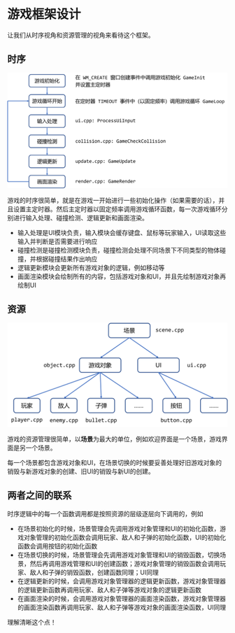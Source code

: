 # 游戏框架设计

让我们从时序视角和资源管理的视角来看待这个框架。

## 时序

![](images/timeline.png)

游戏的时序很简单，就是在游戏一开始进行一些初始化操作（如果需要的话），并且设置主定时器。然后主定时器以固定频率调用游戏循环函数，每一次游戏循环分别进行输入处理、碰撞检测、逻辑更新和画面渲染。

- 输入处理是UI模块负责，输入模块会缓存键盘、鼠标等玩家输入，UI读取这些输入并判断是否需要进行响应
- 碰撞检测是碰撞检测模块负责，碰撞检测会处理不同场景下不同类型的物体碰撞，并根据碰撞结果作出响应
- 逻辑更新模块会更新所有游戏对象的逻辑，例如移动等
- 画面渲染模块会绘制所有的内容，包括游戏对象和UI，并且先绘制游戏对象再绘制UI

## 资源

![](images/scene.png)

游戏的资源管理很简单，以**场景**为最大的单位，例如欢迎界面是一个场景，游戏界面是另一个场景。

每一个场景都包含游戏对象和UI，在场景切换的时候要妥善处理好旧游戏对象的销毁与新游戏对象的创建、旧UI的销毁与新UI的创建。

## 两者之间的联系

时序逻辑中的每一个函数调用都是按照资源的层级逐层向下调用的，例如

- 在场景初始化的时候，场景管理会先调用游戏对象管理和UI的初始化函数，游戏对象管理的初始化函数会调用玩家、敌人和子弹的初始化函数，UI的初始化函数会调用按钮的初始化函数
- 在场景切换的时候，场景管理会先调用游戏对象管理和UI的销毁函数，切换场景，然后再调用游戏管理和UI的创建函数；游戏对象管理的销毁函数会调用玩家、敌人和子弹的销毁函数，创建函数同理；UI同理
- 在逻辑更新的时候，会调用游戏对象管理器的逻辑更新函数，游戏对象管理器的逻辑更新函数再调用玩家、敌人和子弹等游戏对象的逻辑更新函数
- 在画面渲染的时候，会调用游戏对象管理器的画面渲染函数，游戏对象管理器的画面渲染函数再调用玩家、敌人和子弹等游戏对象的画面渲染函数，UI同理

理解清晰这个点！
